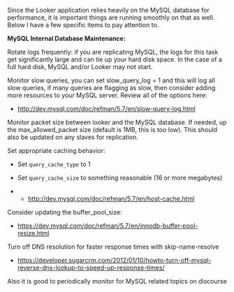 Since the Looker application relies heavily on the MySQL database for performance, it is important things are running smoothly on that as well. Below I have a few specific items to pay attention to. 



**MySQL Internal Database Maintenance:**

Rotate logs frequently: if you are replicating MySQL, the logs for this task get significantly large and can tie up your hard disk space. In the case of a full hard disk, MySQL and/or Looker may not start.

Monitor slow queries, you can set slow_query_log = 1 and this will log all slow queries, if many queries are flagging as slow, then consider adding more resources to your MySQL server. Review all of the options here:

- http://dev.mysql.com/doc/refman/5.7/en/slow-query-log.html

Monitor packet size between looker and the MySQL database. If needed, up the max_allowed_packet size (default is 1MB, this is too low). This should also be updated on any slaves for replication.

Set appropriate caching behavior:

- Set `query_cache_type` to 1

- Set `query_cache_size` to something reasonable (16 or more megabytes)

- - http://dev.mysql.com/doc/refman/5.7/en/host-cache.html

Consider updating the buffer_pool_size:

- https://dev.mysql.com/doc/refman/5.7/en/innodb-buffer-pool-resize.html

Turn off DNS resolution for faster response times with skip-name-resolve

- https://developer.sugarcrm.com/2012/01/10/howto-turn-off-mysql-reverse-dns-lookup-to-speed-up-response-times/



Also it is good to periodically monitor for MySQL related topics on discourse
